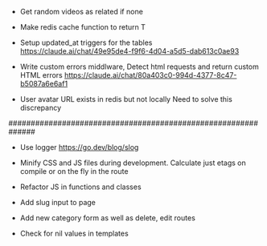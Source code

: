 * Get random videos as related if none
* Make redis cache function to return T

* Setup updated_at triggers for the tables
  https://claude.ai/chat/49e95de4-f9f6-4d04-a5d5-dab613c0ae93

* Write custom errors middlware,
  Detect html requests and return custom HTML errors
  https://claude.ai/chat/80a403c0-994d-4377-8c47-b5087a6e6af1
  
* User avatar URL exists in redis but not locally
  Need to solve this discrepancy

##############################################################

* Use logger
  https://go.dev/blog/slog

* Minify CSS and JS files during development.
  Calculate just etags on compile or on the fly in the route

* Refactor JS in functions and classes
* Add slug input to page
* Add new category form as well as delete, edit routes
* Check for nil values in templates